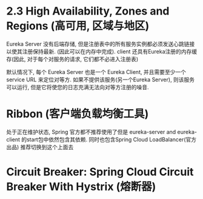 # 2.3 High Availability, Zones and Regions (高可用, 区域与地区)

Eureka Server 没有后端存储, 但是注册表中的所有服务实例都必须发送心跳链接以使其注册保持最新.
(因此可以在内存中完成).
client 还具有Eureka注册的内存缓存(因此, 对于每个对服务的请求, 它们都不必进入注册表)

默认情况下, 每个 Eureka Server 也是一个 Eureka Client,
并且需要至少一个 service URL 来定位对等方.
如果不提供该服务(另一个Eureka Server), 则该服务可以运行, 但是它将使您的日志充满无法向对等方注册的噪音.

# Ribbon (客户端负载均衡工具)

处于正在维护状态, Spring 官方都不推荐使用了但是 eureka-server and eureka-client 的start包中依然包含其依赖.
同时也包含Spring Cloud LoadBalancer(官方出品) 推荐切换到这个上面去

# Circuit Breaker: Spring Cloud Circuit Breaker With Hystrix (熔断器)


